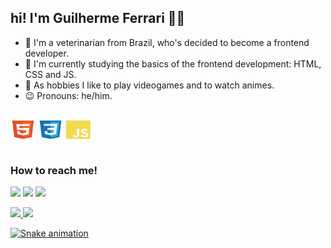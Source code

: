 ## hi! I'm Guilherme Ferrari ✌🏼

- 🐾 I'm a veterinarian from Brazil, who's decided to become a frontend developer.
- 🌱 I'm currently studying the basics of the frontend development: HTML, CSS and JS.
- 👾 As hobbies I like to play videogames and to watch animes.
- 😉 Pronouns: he/him.

<div style="display: inline_block"><br>
  <img align="center" alt="HTML" height="30" width="40" src="https://raw.githubusercontent.com/devicons/devicon/master/icons/html5/html5-original.svg">
  <img align="center" alt="CSS" height="30" width="40" src="https://raw.githubusercontent.com/devicons/devicon/master/icons/css3/css3-original.svg">
  <img align="center" alt="Js" height="30" width="40" src="https://raw.githubusercontent.com/devicons/devicon/master/icons/javascript/javascript-plain.svg">
</div>
 


 <br>
 
  ### How to reach me!
 
<div> 
  
  <a href="https://instagram.com/guifferrari_" target="_blank"><img src="https://img.shields.io/badge/-Instagram-%23E4405F?style=for-the-badge&logo=instagram&logoColor=white"></a>
  <a href = "mailto:guilherme_fri@hotmail.com"><img src="https://img.shields.io/badge/Microsoft_Outlook-0078D4?style=for-the-badge&logo=microsoft-outlook&logoColor=white"></a>
  <a href = "https://www.linkedin.com/in/guilherme-ferrari-a56481242/"><img src="https://img.shields.io/badge/LinkedIn-0077B5?style=for-the-badge&logo=linkedin&logoColor=white"></a>
  

  </div>


<div>

  <a href="https://github.com/guifferrari">
  <img height="180em" src="https://github-readme-stats.vercel.app/api?username=guifferrari&show_icons=true&theme=tokyonight&include_all_commits=true&count_private=true"/>
  <img height="180em" src="https://github-readme-stats.vercel.app/api/top-langs/?username=guifferrari&layout=compact&langs_count=6&theme=tokyonight"/>
  
</div>
  
  ![Snake animation](https://github.com/guifferrari/guifferrari/blob/output/github-contribution-grid-snake.svg)

</div>
